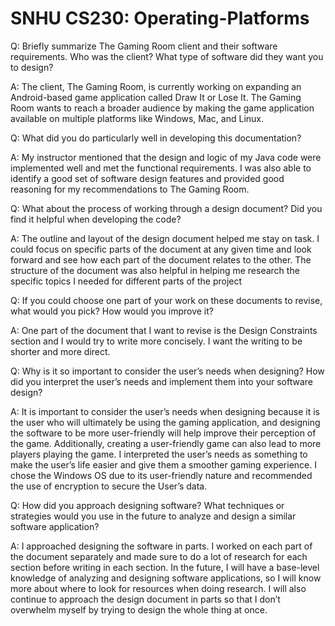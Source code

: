 # SNHU CS230: Operating-Platforms

Q: Briefly summarize The Gaming Room client and their software requirements. Who was the client? What type of software did they want you to design?

A: The client, The Gaming Room, is currently working on expanding an Android-based game application called Draw It or Lose It. The Gaming Room wants to reach a broader audience by making the game application available on multiple platforms like Windows, Mac, and Linux.

Q: What did you do particularly well in developing this documentation?

A: My instructor mentioned that the design and logic of my Java code were implemented well and met the functional requirements. I was also able to identify a good set of software design features and provided good reasoning for my recommendations to The Gaming Room. 

Q: What about the process of working through a design document? Did you find it helpful when developing the code?

A: The outline and layout of the design document helped me stay on task. I could focus on specific parts of the document at any given time and look forward and see how each part of the document relates to the other. The structure of the document was also helpful in helping me research the specific topics I needed for different parts of the project

Q: If you could choose one part of your work on these documents to revise, what would you pick? How would you improve it?

A: One part of the document that I want to revise is the Design Constraints section and I would try to write more concisely. I want the writing to be shorter and more direct.

Q: Why is it so important to consider the user’s needs when designing? How did you interpret the user’s needs and implement them into your software design? 

A: It is important to consider the user’s needs when designing because it is the user who will ultimately be using the gaming application, and designing the software to be more user-friendly will help improve their perception of the game. Additionally, creating a user-friendly game can also lead to more players playing the game. I interpreted the user’s needs as something to make the user’s life easier and give them a smoother gaming experience. I chose the Windows OS due to its user-friendly nature and recommended the use of encryption to secure the User’s data.

Q: How did you approach designing software? What techniques or strategies would you use in the future to analyze and design a similar software application?

A: I approached designing the software in parts. I worked on each part of the document separately and made sure to do a lot of research for each section before writing in each section. In the future, I will have a base-level knowledge of analyzing and designing software applications, so I will know more about where to look for resources when doing research. I will also continue to approach the design document in parts so that I don’t overwhelm myself by trying to design the whole thing at once.
